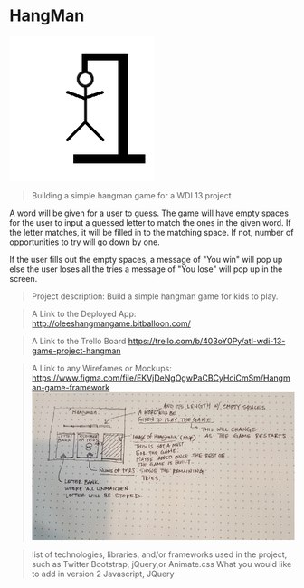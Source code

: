 
# HangMan

![alt tag](https://github.com/olee2002/hangMan/blob/master/images/hangman.png)

>Building a simple hangman game for a WDI 13 project 

A word will be given for a user to guess.
The game will have empty spaces for the user to input a guessed letter to match the ones in the given word. If the letter matches, it will be filled in to the matching space.
If not, number of opportunities to try will go down by one.

If the user fills out the empty spaces, a message of "You win" will pop up else the user loses all the tries a message of "You lose" will pop up in the screen.
  

>Project description:
>Build a simple hangman game for kids to play.  


>A Link to the Deployed App:
>http://oleeshangmangame.bitballoon.com/


>A Link to the Trello Board
>https://trello.com/b/403oY0Py/atl-wdi-13-game-project-hangman


>A Link to any Wirefames or Mockups:
>https://www.figma.com/file/EKVjDeNgOgwPaCBCyHciCmSm/Hangman-game-framework
![alt tag](https://github.com/olee2002/hangMan/blob/master/images/framework01.jpg)


>list of technologies, libraries, and/or frameworks used in the project, such as Twitter Bootstrap, jQuery,or Animate.css
>What you would like to add in version 2
>Javascript, JQuery 



